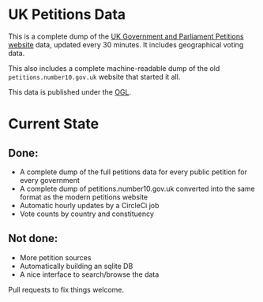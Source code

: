 UK Petitions Data
=================

This is a complete dump of the [UK Government and Parliament Petitions website](https://petition.parliament.uk/) data, updated every 30 minutes. It includes geographical voting data.


This also includes a complete machine-readable dump of the old `petitions.number10.gov.uk` website that started it all.

This data is published under the [OGL](https://www.nationalarchives.gov.uk/doc/open-government-licence/version/3/).

Current State
=============

Done:
-----

* A complete dump of the full petitions data for every public petition for every government
* A complete dump of petitions.number10.gov.uk converted into the same format as the modern petitions website
* Automatic hourly updates by a CircleCi job
* Vote counts by country and constituency

Not done:
---------
* More petition sources
* Automatically building an sqlite DB
* A nice interface to search/browse the data

Pull requests to fix things welcome.
